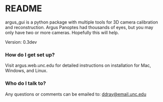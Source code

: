 # README #

argus_gui is a python package with multiple tools for 3D camera calibration and reconstruction. Argus Panoptes had thousands of eyes, but you may only have two or more cameras.  Hopefully this will help.

Version: 0.3dev

### How do I get set up? ###

Visit argus.web.unc.edu for detailed instructions on installation for Mac, Windows, and Linux.


### Who do I talk to? ###

Any questions or comments can be emailed to:
ddray@email.unc.edu